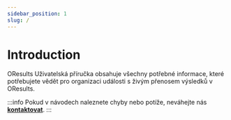 ```yaml
---
sidebar_position: 1
slug: /
---
```


# Introduction

OResults Uživatelská příručka obsahuje všechny potřebné informace, které potřebujete vědět pro organizaci události s živým přenosem výsledků v OResults.

:::info
Pokud v návodech naleznete chyby nebo potíže, neváhejte nás **[kontaktovat](https://oresults.eu/contact)**.
:::